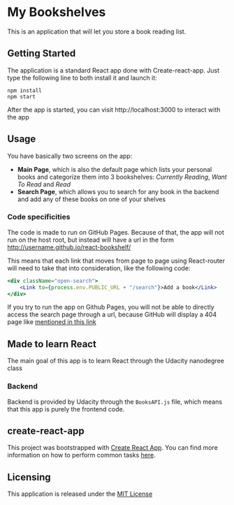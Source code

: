 # My Bookshelves

This is an application that will let you store a book reading list.

## Getting Started
The application is a standard React app done with Create-react-app.
Just type the following line to both install it and launch it:

```
npm install
npm start
```

After the app is started, you can visit http://localhost:3000 to interact with the app

## Usage
You have basically two screens on the app:
* **Main Page**, which is also the default page which lists your personal books and categorize them into 3 bookshelves: _Currently Reading_, _Want To Read_ and _Read_
* **Search Page**, which allows you to search for any book in the backend and add any of these books on one of your shelves

### Code specificities
The code is made to run on GitHub Pages. Because of that, the app will not run on the host root, but instead will have a url in the form http://username.github.io/react-bookshelf/

This means that each link that moves from page to page using React-router will need to take that into consideration, like the following code:

```jsx
<div className="open-search">
    <Link to={process.env.PUBLIC_URL + "/search"}>Add a book</Link>
</div>
```

If you try to run the app on Github Pages, you will not be able to directly access the search page through a url, because GitHub will display a 404 page like [mentioned in this link](https://github.com/facebookincubator/create-react-app/blob/master/packages/react-scripts/template/README.md#notes-on-client-side-routing)

## Made to learn React

The main goal of this app is to learn React through the Udacity nanodegree class

### Backend
Backend is provided by Udacity through the `BooksAPI.js` file, which means that this app is purely the frontend code.

## create-react-app

This project was bootstrapped with [Create React App](https://github.com/facebookincubator/create-react-app). You can find more information on how to perform common tasks [here](https://github.com/facebookincubator/create-react-app/blob/master/packages/react-scripts/template/README.md).

## Licensing

This application is released under the [MIT License](https://opensource.org/licenses/MIT)
